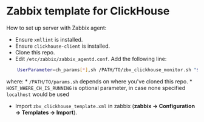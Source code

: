 # Zabbix template for ClickHouse

How to set up server with Zabbix agent:
  * Ensure `xmllint` is installed.
  * Ensure `clickhouse-client` is installed.
  * Clone this repo.
  * Edit `/etc/zabbix/zabbix_agentd.conf`. Add the following line:
```bash
	UserParameter=ch_params[*],sh /PATH/TO/zbx_clickhouse_monitor.sh "$1" "HOST_WHERE_CH_IS_RUNNING"
```
  where:
    * `/PATH/TO/params.sh` depends on where you've cloned this repo.
    * `HOST_WHERE_CH_IS_RUNNING` is optional parameter, in case none specified `localhost` would be used
  * Import `zbx_clickhouse_template.xml` in zabbix (**zabbix -> Configuration -> Templates -> Import**).

